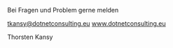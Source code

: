 Bei Fragen und Problem gerne melden

tkansy@dotnetconsulting.eu
www.dotnetconsulting.eu

Thorsten Kansy